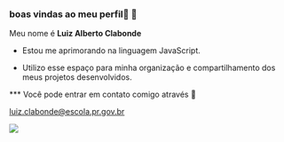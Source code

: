 ### boas vindas ao meu perfil🐺 🐺

Meu nome é **Luiz Alberto Clabonde**

- Estou me aprimorando na linguagem JavaScript.

- Utilizo esse espaço para minha organização e compartilhamento dos meus projetos desenvolvidos.

*** Você pode entrar em contato comigo através 📧

luiz.clabonde@escola.pr.gov.br

![](https://media.tenor.com/lWTZuk-h_oUAAAAC/howling-wolf.gif)
